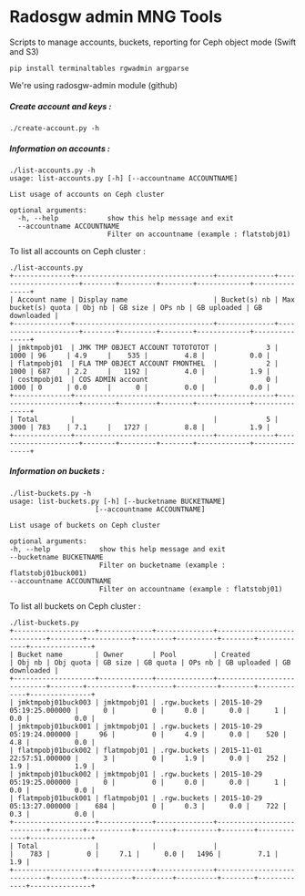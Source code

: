 # Radosgw admin MNG Tools

Scripts to manage accounts, buckets, reporting for Ceph object mode (Swift and S3)

    pip install terminaltables rgwadmin argparse

We're using radosgw-admin module (github)

##### Create account and keys :

    ./create-account.py -h

#####  Information on accounts :

    ./list-accounts.py -h
	usage: list-accounts.py [-h] [--accountname ACCOUNTNAME]
    
	List usage of accounts on Ceph cluster
    
	optional arguments:
	  -h, --help            show this help message and exit
	  --accountname ACCOUNTNAME
	                        Filter on accountname (example : flatstobj01)

To list all accounts on Ceph cluster :

	./list-accounts.py 
	+--------------+----------------------------------+--------------+---------------------+--------+---------+--------+-------------+---------------+
	| Account name | Display name                     | Bucket(s) nb | Max bucket(s) quota | Obj nb | GB size | OPs nb | GB uploaded | GB downloaded |
	+--------------+----------------------------------+--------------+---------------------+--------+---------+--------+-------------+---------------+
	| jmktmpobj01  | JMK TMP OBJECT ACCOUNT TOTOTOTOT |            3 |                1000 | 96     | 4.9     |    535 |         4.8 |           0.0 |
	| flatmpobj01  | FLA TMP OBJECT ACCOUNT FMONTHEL  |            2 |                1000 | 687    | 2.2     |   1192 |         4.0 |           1.9 |
	| costmpobj01  | COS ADMIN account                |            0 |                1000 | 0      | 0.0     |      0 |         0.0 |           0.0 |
	+--------------+----------------------------------+--------------+---------------------+--------+---------+--------+-------------+---------------+
	| Total        |                                  |            5 |                3000 | 783    | 7.1     |   1727 |         8.8 |           1.9 |
	+--------------+----------------------------------+--------------+---------------------+--------+---------+--------+-------------+---------------+

##### Information on buckets :
 
    ./list-buckets.py -h
    usage: list-buckets.py [-h] [--bucketname BUCKETNAME]
                         [--accountname ACCOUNTNAME]
    
    List usage of buckets on Ceph cluster
     
    optional arguments:
    -h, --help            show this help message and exit
    --bucketname BUCKETNAME
                          Filter on bucketname (example : flatstobj01buck001)
    --accountname ACCOUNTNAME
                          Filter on accountname (example : flatstobj01)

To list all buckets on Ceph cluster :
 
    ./list-buckets.py
	+--------------------+-------------+--------------+----------------------------+--------+-----------+---------+----------+--------+-------------+---------------+
	| Bucket name        | Owner       | Pool         | Created                    | Obj nb | Obj quota | GB size | GB quota | OPs nb | GB uploaded | GB downloaded |
	+--------------------+-------------+--------------+----------------------------+--------+-----------+---------+----------+--------+-------------+---------------+
	| jmktmpobj01buck003 | jmktmpobj01 | .rgw.buckets | 2015-10-29 05:19:25.000000 |      0 |         0 |     0.0 |      0.0 |      1 |         0.0 |           0.0 |
	| jmktmpobj01buck001 | jmktmpobj01 | .rgw.buckets | 2015-10-29 05:19:24.000000 |     96 |         0 |     4.9 |      0.0 |    520 |         4.8 |           0.0 |
	| flatmpobj01buck002 | flatmpobj01 | .rgw.buckets | 2015-11-01 22:57:51.000000 |      3 |         0 |     1.9 |      0.0 |    252 |         1.9 |           1.9 |
	| jmktmpobj01buck002 | jmktmpobj01 | .rgw.buckets | 2015-10-29 05:19:25.000000 |      0 |         0 |     0.0 |      0.0 |      1 |         0.0 |           0.0 |
	| flatmpobj01buck001 | flatmpobj01 | .rgw.buckets | 2015-10-29 05:13:27.000000 |    684 |         0 |     0.3 |      0.0 |    722 |         0.3 |           0.0 |
	+--------------------+-------------+--------------+----------------------------+--------+-----------+---------+----------+--------+-------------+---------------+
	| Total              |             |              |                            |    783 |         0 |     7.1 |      0.0 |   1496 |         7.1 |           1.9 |
	+--------------------+-------------+--------------+----------------------------+--------+-----------+---------+----------+--------+-------------+---------------+

